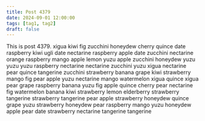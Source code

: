 ```yaml
---
title: Post 4379
date: 2024-09-01 12:00:00
tags: [tag1, tag2]
draft: false
---
```

This is post 4379.
xigua
kiwi
fig
zucchini
honeydew
cherry
quince
date
raspberry
kiwi
ugli
date
nectarine
raspberry
apple
date
zucchini
nectarine
orange
raspberry
mango
apple
lemon
yuzu
apple
zucchini
honeydew
yuzu
yuzu
yuzu
raspberry
nectarine
nectarine
zucchini
yuzu
xigua
nectarine
pear
quince
tangerine
zucchini
strawberry
banana
grape
kiwi
strawberry
mango
fig
pear
apple
yuzu
nectarine
mango
watermelon
xigua
quince
xigua
pear
grape
raspberry
banana
yuzu
fig
apple
quince
cherry
pear
nectarine
fig
watermelon
banana
kiwi
strawberry
lemon
elderberry
strawberry
tangerine
strawberry
tangerine
pear
apple
strawberry
honeydew
quince
grape
yuzu
strawberry
honeydew
pear
raspberry
mango
yuzu
honeydew
apple
pear
date
strawberry
nectarine
tangerine
tangerine
